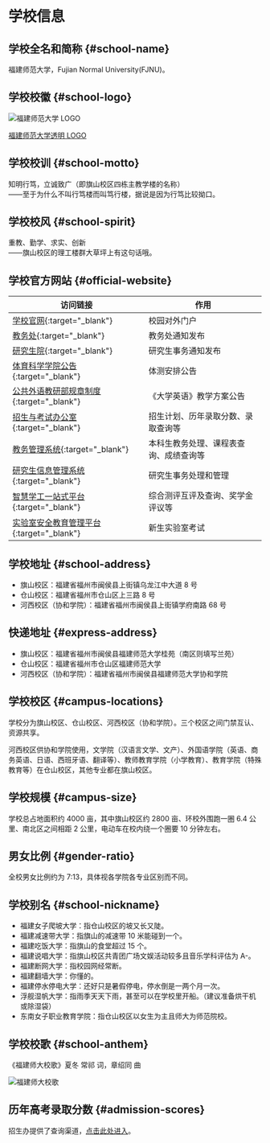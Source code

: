 # 学校信息

## 学校全名和简称 {#school-name}

福建师范大学，Fujian Normal University(FJNU)。

## 学校校徽 {#school-logo}

![福建师范大学 LOGO](https://www.fjnu.edu.cn/_upload/tpl/07/ed/2029/template2029/images/logo.jpg)

[福建师范大学透明 LOGO](https://zsb.fjnu.edu.cn/_upload/tpl/0a/9b/2715/template2715/images/logo.png)

## 学校校训 {#school-motto}

知明行笃，立诚致广（即旗山校区四栋主教学楼的名称）  
——至于为什么不叫行笃楼而叫笃行楼，据说是因为行笃比较拗口。

## 学校校风 {#school-spirit}

重教、勤学、求实、创新  
——旗山校区的理工楼群大草坪上有这句话哦。

## 学校官方网站 {#official-website}

| 访问链接 | 作用 |
| --- | --- |
| [学校官网](https://www.fjnu.edu.cn){:target="_blank"} | 校园对外门户 |
| [教务处](https://jwc.fjnu.edu.cn){:target="_blank"} | 教务处通知发布 |
| [研究生院](https://yjsy.fjnu.edu.cn){:target="_blank"} | 研究生事务通知发布 |
| [体育科学学院公告](https://tky.fjnu.edu.cn/tzjk/list.htm){:target="_blank"} | 体测安排公告 |
| [公共外语教研部规章制度](https://cfl.fjnu.edu.cn/xxfb/list.htm){:target="_blank"} | 《大学英语》教学方案公告 |
| [招生与考试办公室](https://zsb.fjnu.edu.cn/main.htm){:target="_blank"} | 招生计划、历年录取分数、录取查询等 |
| [教务管理系统](https://jwglxt.fjnu.edu.cn){:target="_blank"} | 本科生教务处理、课程表查询、成绩查询等 |
| [研究生信息管理系统](https://gedu.fjnu.edu.cn){:target="_blank"} | 研究生事务处理和管理 |
| [智慧学工一站式平台](https://stuportal.fjnu.edu.cn){:target="_blank"} | 综合测评互评及查询、奖学金评议等 |
| [实验室安全教育管理平台](https://syaqjy.fjnu.edu.cn/fjnu_ksxt){:target="_blank"} | 新生实验室考试 |

## 学校地址 {#school-address}

- 旗山校区：福建省福州市闽侯县上街镇乌龙江中大道 8 号
- 仓山校区：福建省福州市仓山区上三路 8 号
- 河西校区（协和学院）：福建省福州市闽侯县上街镇学府南路 68 号

## 快递地址 {#express-address}

- 旗山校区：福建省福州市闽侯县福建师范大学桂苑（南区则填写兰苑）
- 仓山校区：福建省福州市仓山区福建师范大学
- 河西校区（协和学院）：福建省福州市闽侯县福建师范大学协和学院

## 学校校区 {#campus-locations}

学校分为旗山校区、仓山校区、河西校区（协和学院）。三个校区之间门禁互认、资源共享。

河西校区供协和学院使用，文学院（汉语言文学、文产）、外国语学院（英语、商务英语、日语、西班牙语、翻译等）、教师教育学院（小学教育）、教育学院（特殊教育等）在仓山校区，其他专业都在旗山校区。

## 学校规模 {#campus-size}

学校总占地面积约 4000 亩，其中旗山校区约 2800 亩、环校外围跑一圈 6.4 公里、南北区之间相距 2 公里，电动车在校内绕一个圈要 10 分钟左右。

## 男女比例 {#gender-ratio}

全校男女比例约为 7:13，具体视各学院各专业区别而不同。

## 学校别名 {#school-nickname}

- 福建女子爬坡大学：指仓山校区的坡又长又陡。
- 福建减速带大学：指旗山的减速带 10 米能碰到一个。
- 福建吃饭大学：指旗山的食堂超过 15 个。
- 福建说唱大学：指旗山校区共青团广场文娱活动较多且音乐学科评估为 A-。
- 福建断网大学：指校园网经常断。
- 福建翻墙大学：你懂的。
- 福建停水停电大学：还好只是暑假停电，停水倒是一两个月一次。
- 浮舰湿帆大学：指雨季天天下雨，甚至可以在学校里开船。（建议准备烘干机或除湿袋）
- 东南女子职业教育学院：指仓山校区以女生为主且师大为师范院校。

## 学校校歌 {#school-anthem}

《福建师大校歌》夏冬 常祁 词，章绍同 曲

![福建师大校歌](https://www.fjnu.edu.cn/_upload/article/images/b6/06/1475029145c190a13d3df472875f/84b33769-8bdb-4e11-9bdf-ae7ec130f74a.jpg)

## 历年高考录取分数 {#admission-scores}

招生办提供了查询渠道，[点击此处进入](https://zsb.fjnu.edu.cn/_web/_apps/commonquery/commonquery/api/queryMatch/9.rst?_p=YXM9MTImdD0xNTYzJnA9MSZtPU4m&mongo=false)。